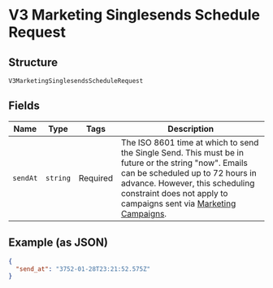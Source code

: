 
# V3 Marketing Singlesends Schedule Request

## Structure

`V3MarketingSinglesendsScheduleRequest`

## Fields

| Name | Type | Tags | Description |
|  --- | --- | --- | --- |
| `sendAt` | `string` | Required | The ISO 8601 time at which to send the Single Send. This must be in future or the string "now". Emails can be scheduled up to 72 hours in advance. However, this scheduling constraint does not apply to campaigns sent via [Marketing Campaigns](https://docs.sendgrid.com/ui/sending-email/how-to-send-email-with-marketing-campaigns/). |

## Example (as JSON)

```json
{
  "send_at": "3752-01-28T23:21:52.575Z"
}
```

